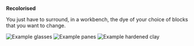 **Recolorised**

You just have to surround, in a workbench, the dye of your choice of blocks that you want to change.

![Example glasses](https://image.prntscr.com/image/ZErzRcgHTiG9DRhGvHaILQ.png)
![Example panes](https://image.prntscr.com/image/Q8HjMXXmQyS7K36omnpj_Q.png)
![Example hardened clay](https://image.prntscr.com/image/psemVlsqQzeIBt2O1CkqEA.png)